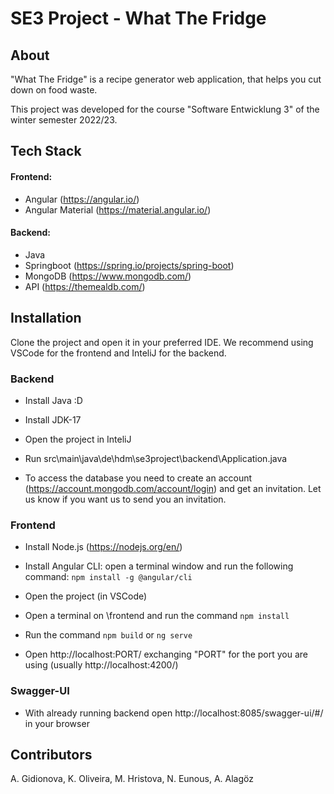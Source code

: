 # SE3 Project - What The Fridge 

## About 
"What The Fridge" is a recipe generator web application, that helps you cut down on food waste. 

This project was developed for the course "Software Entwicklung 3" of the winter semester 2022/23.

## Tech Stack 
#### Frontend: 
- Angular (https://angular.io/)
- Angular Material (https://material.angular.io/)

#### Backend: 
- Java
- Springboot (https://spring.io/projects/spring-boot)
- MongoDB (https://www.mongodb.com/)
- API (https://themealdb.com/)

## Installation

Clone the project and open it in your preferred IDE. 
We recommend using VSCode for the frontend and InteliJ for the backend.


### Backend

- Install Java :D

- Install JDK-17

- Open the project in InteliJ

- Run src\main\java\de\hdm\se3project\backend\Application.java

- To access the database you need to create an account (https://account.mongodb.com/account/login) and get an invitation. Let us know if you want us to send you an invitation.

### Frontend

- Install Node.js (https://nodejs.org/en/)

- Install Angular CLI: open a terminal window and run the following command: `npm install -g @angular/cli`

- Open the project (in VSCode)

- Open a terminal on \frontend and run the command `npm install`

- Run the command `npm build` or `ng serve`

- Open http://localhost:PORT/ exchanging "PORT" for the port you are using (usually http://localhost:4200/)


### Swagger-UI

- With already running backend open http://localhost:8085/swagger-ui/#/ in your browser



## Contributors 
A. Gidionova, K. Oliveira, M. Hristova, N. Eunous, A. Alagöz 

